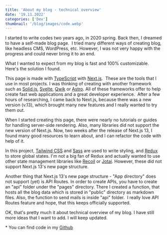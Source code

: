 ```yaml
---
title: 'About my blog - technical overview'
date: '19.11.2022'
categories: ['Dev']
thumbnail: '/blog/images/code.webp'
---
```


I started to write codes two years ago, in 2020 spring. Back then, I dreamed to have a self-made blog page.  I tried many different ways of creating blog, like headless CMS, WordPress, etc. However, I was not very happy with the progress and could never bring it to an end.

What I wanted to expect from my blog is fast and 100% customizable. Here's the solution I found.

This page is made with [TypeScript](https://www.typescriptlang.org/) with [Next.js](https://nextjs.org/).  These are the tools that I use in most projects. I was thinking of creating with another framework such as [Solid.js](https://www.solidjs.com/), [Svelte](https://svelte.dev/), [Qwik](https://qwik.builder.io/) or [Astro](https://astro.build/). All of these frameworks offer to help create fast web applications and a great developer experience.  After a few hours of researching, I came back to Next.js, because there was a new version (v.13), which brought many new features and I really wanted to try them out.

When I started creating this page, there were nearly no tutorials or guides for handling server-side rendering. Also, many libraries did not support the new version of Next.js. Now, two weeks after the release of Next.js 13, I found many good resources to learn about, and I can refactor the code with help of it.

In this project, [Tailwind CSS](https://tailwindcss.com/) and [Sass](https://sass-lang.com/) are used to write styling, and [Redux](https://redux.js.org/) to store global states. I'm not a big fan of Redux and actually wanted to use other state management libraries like [Recoil](https://recoiljs.org/) or [Jotai](https://jotai.org/). However, these did not support Next.js 13's new page structure.

Another thing that Next.js 13's new page structure - "App directory" does not support (yet) is API Routes. In order to create APIs, you have to create an "api" folder under the "pages" directory. There I created a function, that hosts all the blog data which is stored in "public" directory as markdown files. Also, the function to send mails is inside "api" folder. 
I really love API Routes feature and hope, that this keeps officially supported.

OK, that's pretty much it about technical overview of my blog. I have still more ideas that I want to add. I will keep updated.

\* You can find code in my [Github](https://github.com/kei0528/my-page-2022)
